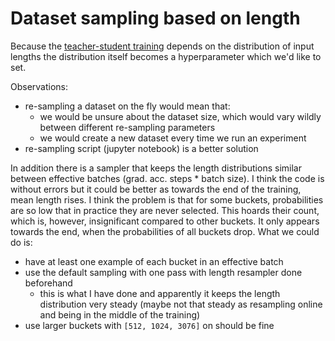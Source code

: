 [teacher_student_training]: teacher_student_training.md

# Dataset sampling based on length

Because the [teacher-student training][teacher_student_training] depends on the
distribution of input lengths the distribution itself becomes a hyperparameter
which we'd like to set.

Observations:
- re-sampling a dataset on the fly would mean that:
    - we would be unsure about the dataset size, which would vary wildly between
      different re-sampling parameters
    - we would create a new dataset every time we run an experiment
- re-sampling script (jupyter notebook) is a better solution

In addition there is a sampler that keeps the length distributions similar
between effective batches (grad. acc. steps * batch size). I think the code is
without errors but it could be better as towards the end of the training, mean
length rises. I think the problem is that for some buckets, probabilities are
so low that in practice they are never selected. This hoards their count, which
is, however, insignificant compared to other buckets. It only appears towards
the end, when the probabilities of all buckets drop. What we could do is:

- have at least one example of each bucket in an effective batch
- use the default sampling with one pass with length resampler done beforehand
    - this is what I have done and apparently it keeps the length distribution
      very steady (maybe not that steady as resampling online and being in the
      middle of the training)
- use larger buckets with `[512, 1024, 3076]` on should be fine
